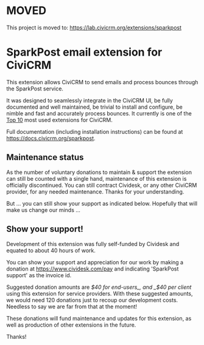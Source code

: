 # MOVED

This project is moved to: https://lab.civicrm.org/extensions/sparkpost

# SparkPost email extension for CiviCRM

This extension allows CiviCRM to send emails and process bounces through the SparkPost service.

It was designed to seamlessly integrate in the CiviCRM UI, be fully documented and well maintained, be trivial to install and configure, be nimble and fast and accurately process bounces.
It currently is one of the [Top 10](https://stats.civicrm.org/?tab=sites) most used extensions for CiviCRM.

Full documentation (including installation instructions) can be found at https://docs.civicrm.org/sparkpost.

## Maintenance status

As the number of voluntary donations to maintain & support the extension can still be counted with a single hand, maintenance of this extension is officially discontinued. You can still contract Cividesk, or any other CiviCRM provider, for any needed maintenance. Thanks for your understanding.

But ... you can still show your support as indicated below. Hopefully that will make us change our minds ...

## Show your support!

Development of this extension was fully self-funded by Cividesk and equated to about 40 hours of work.

You can show your support and appreciation for our work by making a donation at https://www.cividesk.com/pay and indicating 'SparkPost support' as the invoice id.

Suggested donation amounts are _$40 for end-users_, and _$40 per client_ using this extension for service providers. With these suggested amounts, we would need 120 donations just to recoup our development costs. Needless to say we are far from that at the moment!

These donations will fund maintenance and updates for this extension, as well as production of other extensions in the future.

Thanks!
